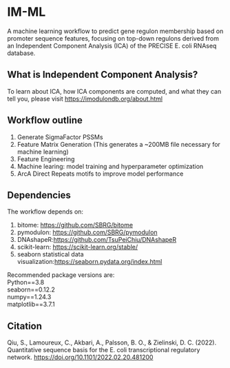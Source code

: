 # IM-ML
A machine learning workflow to predict gene regulon membership based on promoter sequence features, focusing on top-down regulons derived from an Independent Component Analysis (ICA) of the PRECISE E. coli RNAseq database.<br>
## What is Independent Component Analysis?
To learn about ICA, how ICA components are computed, and what they can tell you, please visit https://imodulondb.org/about.html
## Workflow outline
1. Generate SigmaFactor PSSMs<br>
2. Feature Matrix Generation (This generates a ~200MB file necessary for machine learning)<br>
3. Feature Engineering<br>
4. Machine learing: model training and hyperparameter optimization<br>
5. ArcA Direct Repeats motifs to improve model performance<br>
## Dependencies
The workflow depends on:<br>
1. bitome: https://github.com/SBRG/bitome<br>
2. pymodulon: https://github.com/SBRG/pymodulon<br>
3. DNAshapeR:https://github.com/TsuPeiChiu/DNAshapeR<br>
4. scikit-learn: https://scikit-learn.org/stable/ <br>
5. seaborn statistical data visualization:https://seaborn.pydata.org/index.html<br>
        
Recommended package versions are:<br>
  Python==3.8<br>
  seaborn==0.12.2<br>
  numpy==1.24.3<br>
  matplotlib==3.7.1<br>
 ## Citation
Qiu, S., Lamoureux, C., Akbari, A., Palsson, B. O., &amp; Zielinski, D. C. (2022). Quantitative sequence basis for the E. coli transcriptional regulatory network. https://doi.org/10.1101/2022.02.20.481200
